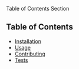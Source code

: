 
  Table of Contents Section

  ## Table of Contents
  * [Installation](#installation)
  * [Usage](#usage)
  * [Contributing](#contributing)
  * [Tests](#testing)

  